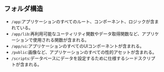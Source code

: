 ## フォルダ構造
- `/app`:アプリケーションのすべてのルート、コンポーネント、ロジックが含まれている。
- `/app/lib`:再利用可能なユーティリティ関数やデータ取得関数など、アプリケーションで使用される関数が含まれる。
- `/app/ui`:アプリケーションのすべてのUIコンポーネントが含まれる。
- `/public`:画像など、アプリケーションのすべての性的アセットが含まれる。
- `/scripts`:データベースにデータを設定するために仕様するシードスクリプトが含まれる。